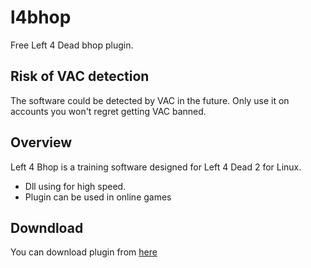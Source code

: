# l4bhop
Free Left 4 Dead bhop plugin.


## Risk of VAC detection

The software could be detected by VAC in the future. Only use it on accounts you won't regret getting VAC banned.

## Overview

Left 4 Bhop is a training software designed for Left 4 Dead 2 for Linux.

* Dll using for high speed.
* Plugin can be used in online games

## Downdload

You can download plugin from [here](link)
